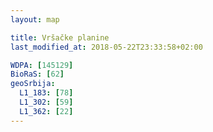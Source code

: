 ```yaml
---
layout: map

title: Vršačke planine
last_modified_at: 2018-05-22T23:33:58+02:00

WDPA: [145129]
BioRaS: [62]
geoSrbija:
  L1_183: [78]
  L1_302: [59]
  L1_362: [22]
---
```

